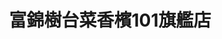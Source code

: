 ---
title: "富錦樹台菜香檳101旗艦店"
description: "富錦樹台菜香檳101旗艦店"
layout: shop
keywords:
  - 美食競賽
  - 台灣美食
  - 美食精選
datePublished: "2025-06-30"
dateModified: "2025-07-06"
city: "台北市"
district: "信義區"
address: "110台北市信義區市府路45號5 樓"
phone: "0281017770"
geo: "25.034235704553243, 121.56479335089682"
google_map: "https://maps.app.goo.gl/zTjaiqEAZyWeDVbX9"
footinder: ""
official: "https://www.fujintreeshop.com/"
award:
  - name: "500盤"
    year: "2024"
    entries:
      - dishes:
          - "油淋蟹黃麻婆豆腐"
          - "剝皮辣椒滑蛋"

---